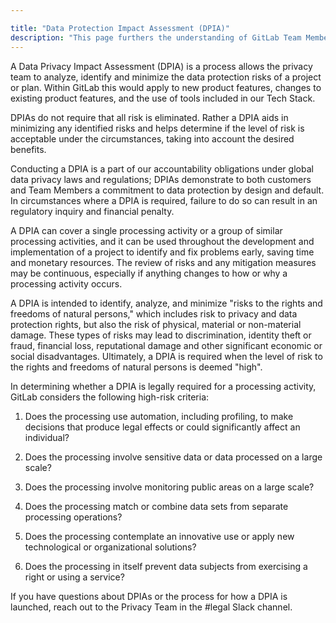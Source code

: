 ```yaml
---

title: "Data Protection Impact Assessment (DPIA)"
description: "This page furthers the understanding of GitLab Team Members on the purpose of Data Protection Impact Assessments and when they are required"
---
```








A Data Privacy Impact Assessment (DPIA) is a process allows the privacy team to analyze, identify and minimize the data protection risks of a project or plan. Within GitLab this would apply to new product features, changes to existing product features, and the use of tools included in our Tech Stack.

DPIAs do not require that all risk is eliminated.  Rather a DPIA aids in minimizing any identified risks and helps determine if the level of risk is acceptable under the circumstances, taking into account the desired benefits.

Conducting a DPIA is a part of our accountability obligations under global data privacy laws and regulations; DPIAs demonstrate to both customers and Team Members a commitment to data protection by design and default.  In circumstances where a DPIA is required, failure to do so can result in an regulatory inquiry and financial penalty.

A DPIA can cover a single processing activity or a group of similar processing activities, and it can be used throughout the development and implementation of a project to identify and fix problems early, saving time and monetary resources. The review of risks and any mitigation measures may be continuous, especially if anything changes to how or why a processing activity occurs.

A DPIA is intended to identify, analyze, and minimize "risks to the rights and freedoms of natural persons," which includes risk to privacy and data protection rights, but also the risk of physical, material or non-material damage. These types of risks may lead to discrimination, identity theft or fraud, financial loss, reputational damage and other significant economic or social disadvantages. Ultimately, a DPIA is required when the level of risk to the rights and freedoms of natural persons is deemed "high".

In determining whether a DPIA is legally required for a processing activity, GitLab considers the following high-risk criteria:

1. Does the processing use automation, including profiling, to make decisions that produce legal effects or could significantly affect an individual?

2. Does the processing involve sensitive data or data processed on a large scale?

3. Does the processing involve monitoring public areas on a large scale?

4. Does the processing match or combine data sets from separate processing operations?

5. Does the processing contemplate an innovative use or apply new technological or organizational solutions?

6. Does the processing in itself prevent data subjects from exercising a right or using a service?

If you have questions about DPIAs or the process for how a DPIA is launched, reach out to the Privacy Team in the #legal Slack channel.
